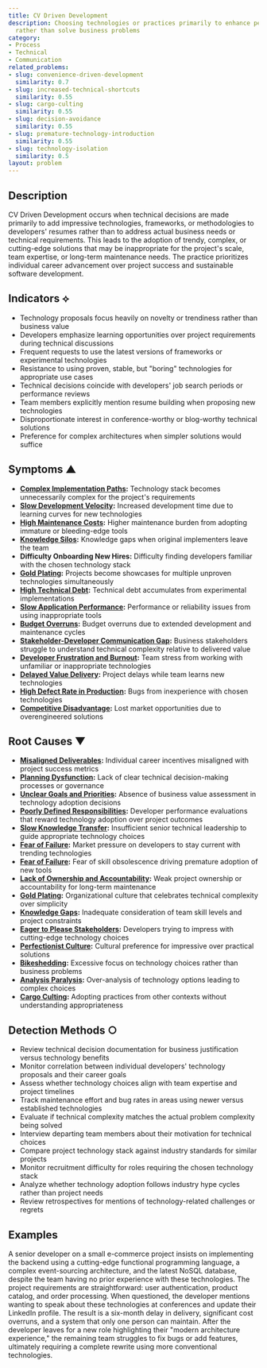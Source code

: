 ```yaml
---
title: CV Driven Development
description: Choosing technologies or practices primarily to enhance personal resumes
  rather than solve business problems
category:
- Process
- Technical
- Communication
related_problems:
- slug: convenience-driven-development
  similarity: 0.7
- slug: increased-technical-shortcuts
  similarity: 0.55
- slug: cargo-culting
  similarity: 0.55
- slug: decision-avoidance
  similarity: 0.55
- slug: premature-technology-introduction
  similarity: 0.55
- slug: technology-isolation
  similarity: 0.5
layout: problem
---
```


## Description

CV Driven Development occurs when technical decisions are made primarily to add impressive technologies, frameworks, or methodologies to developers' resumes rather than to address actual business needs or technical requirements. This leads to the adoption of trendy, complex, or cutting-edge solutions that may be inappropriate for the project's scale, team expertise, or long-term maintenance needs. The practice prioritizes individual career advancement over project success and sustainable software development.

## Indicators ⟡

- Technology proposals focus heavily on novelty or trendiness rather than business value
- Developers emphasize learning opportunities over project requirements during technical discussions
- Frequent requests to use the latest versions of frameworks or experimental technologies
- Resistance to using proven, stable, but "boring" technologies for appropriate use cases
- Technical decisions coincide with developers' job search periods or performance reviews
- Team members explicitly mention resume building when proposing new technologies
- Disproportionate interest in conference-worthy or blog-worthy technical solutions
- Preference for complex architectures when simpler solutions would suffice

## Symptoms ▲

- **[Complex Implementation Paths](complex-implementation-paths.md):** Technology stack becomes unnecessarily complex for the project's requirements
- **[Slow Development Velocity](slow-development-velocity.md):** Increased development time due to learning curves for new technologies
- **[High Maintenance Costs](high-maintenance-costs.md):** Higher maintenance burden from adopting immature or bleeding-edge tools
- **[Knowledge Silos](knowledge-silos.md):** Knowledge gaps when original implementers leave the team
- **Difficulty Onboarding New Hires:** Difficulty finding developers familiar with the chosen technology stack
- **[Gold Plating](gold-plating.md):** Projects become showcases for multiple unproven technologies simultaneously
- **[High Technical Debt](high-technical-debt.md):** Technical debt accumulates from experimental implementations
- **[Slow Application Performance](slow-application-performance.md):** Performance or reliability issues from using inappropriate tools
- **[Budget Overruns](budget-overruns.md):** Budget overruns due to extended development and maintenance cycles
- **[Stakeholder-Developer Communication Gap](stakeholder-developer-communication-gap.md):** Business stakeholders struggle to understand technical complexity relative to delivered value
- **[Developer Frustration and Burnout](developer-frustration-and-burnout.md):** Team stress from working with unfamiliar or inappropriate technologies
- **[Delayed Value Delivery](delayed-value-delivery.md):** Project delays while team learns new technologies
- **[High Defect Rate in Production](high-defect-rate-in-production.md):** Bugs from inexperience with chosen technologies
- **[Competitive Disadvantage](competitive-disadvantage.md):** Lost market opportunities due to overengineered solutions

## Root Causes ▼

- **[Misaligned Deliverables](misaligned-deliverables.md):** Individual career incentives misaligned with project success metrics
- **[Planning Dysfunction](planning-dysfunction.md):** Lack of clear technical decision-making processes or governance
- **[Unclear Goals and Priorities](unclear-goals-and-priorities.md):** Absence of business value assessment in technology adoption decisions
- **[Poorly Defined Responsibilities](poorly-defined-responsibilities.md):** Developer performance evaluations that reward technology adoption over project outcomes
- **[Slow Knowledge Transfer](slow-knowledge-transfer.md):** Insufficient senior technical leadership to guide appropriate technology choices
- **[Fear of Failure](fear-of-failure.md):** Market pressure on developers to stay current with trending technologies
- **[Fear of Failure](fear-of-failure.md):** Fear of skill obsolescence driving premature adoption of new tools
- **[Lack of Ownership and Accountability](lack-of-ownership-and-accountability.md):** Weak project ownership or accountability for long-term maintenance
- **[Gold Plating](gold-plating.md):** Organizational culture that celebrates technical complexity over simplicity
- **[Knowledge Gaps](knowledge-gaps.md):** Inadequate consideration of team skill levels and project constraints
- **[Eager to Please Stakeholders](eager-to-please-stakeholders.md):** Developers trying to impress with cutting-edge technology choices
- **[Perfectionist Culture](perfectionist-culture.md):** Cultural preference for impressive over practical solutions
- **[Bikeshedding](bikeshedding.md):** Excessive focus on technology choices rather than business problems
- **[Analysis Paralysis](analysis-paralysis.md):** Over-analysis of technology options leading to complex choices
- **[Cargo Culting](cargo-culting.md):** Adopting practices from other contexts without understanding appropriateness

## Detection Methods ○

- Review technical decision documentation for business justification versus technology benefits
- Monitor correlation between individual developers' technology proposals and their career goals
- Assess whether technology choices align with team expertise and project timelines
- Track maintenance effort and bug rates in areas using newer versus established technologies
- Evaluate if technical complexity matches the actual problem complexity being solved
- Interview departing team members about their motivation for technical choices
- Compare project technology stack against industry standards for similar projects
- Monitor recruitment difficulty for roles requiring the chosen technology stack
- Analyze whether technology adoption follows industry hype cycles rather than project needs
- Review retrospectives for mentions of technology-related challenges or regrets

## Examples

A senior developer on a small e-commerce project insists on implementing the backend using a cutting-edge functional programming language, a complex event-sourcing architecture, and the latest NoSQL database, despite the team having no prior experience with these technologies. The project requirements are straightforward: user authentication, product catalog, and order processing. When questioned, the developer mentions wanting to speak about these technologies at conferences and update their LinkedIn profile. The result is a six-month delay in delivery, significant cost overruns, and a system that only one person can maintain. After the developer leaves for a new role highlighting their "modern architecture experience," the remaining team struggles to fix bugs or add features, ultimately requiring a complete rewrite using more conventional technologies.